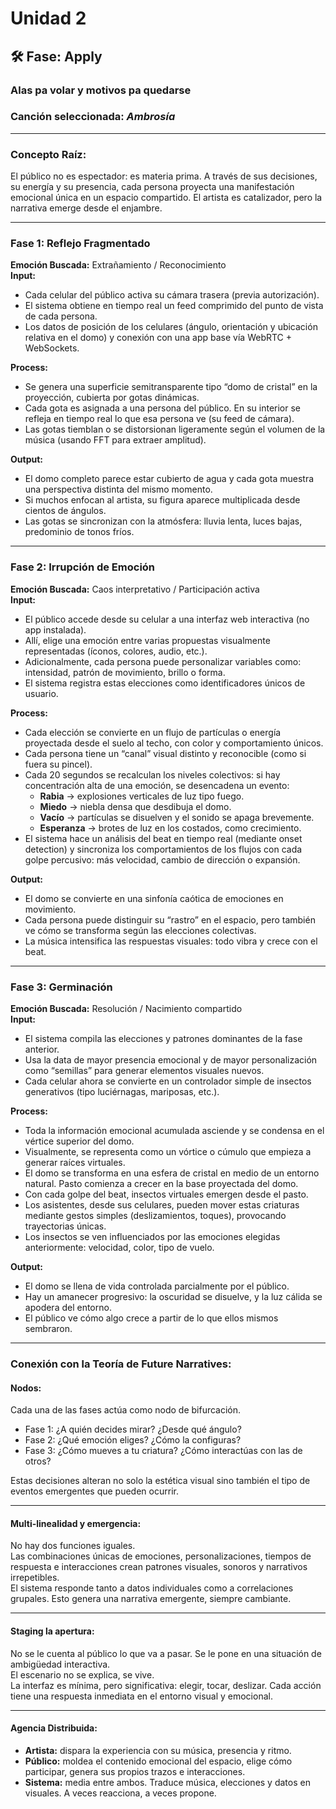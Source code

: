 # Unidad 2


## 🛠 Fase: Apply

### Alas pa volar y motivos pa quedarse  
### Canción seleccionada: *Ambrosía*

---

### Concepto Raíz:  
El público no es espectador: es materia prima. A través de sus decisiones, su energía y su presencia, cada persona proyecta una manifestación emocional única en un espacio compartido. El artista es catalizador, pero la narrativa emerge desde el enjambre.

---

### Fase 1: Reflejo Fragmentado  
**Emoción Buscada:** Extrañamiento / Reconocimiento  
**Input:**  
- Cada celular del público activa su cámara trasera (previa autorización).  
- El sistema obtiene en tiempo real un feed comprimido del punto de vista de cada persona.  
- Los datos de posición de los celulares (ángulo, orientación y ubicación relativa en el domo) y conexión con una app base vía WebRTC + WebSockets.  

**Process:**  
- Se genera una superficie semitransparente tipo “domo de cristal” en la proyección, cubierta por gotas dinámicas.  
- Cada gota es asignada a una persona del público. En su interior se refleja en tiempo real lo que esa persona ve (su feed de cámara).  
- Las gotas tiemblan o se distorsionan ligeramente según el volumen de la música (usando FFT para extraer amplitud).  

**Output:**  
- El domo completo parece estar cubierto de agua y cada gota muestra una perspectiva distinta del mismo momento.  
- Si muchos enfocan al artista, su figura aparece multiplicada desde cientos de ángulos.  
- Las gotas se sincronizan con la atmósfera: lluvia lenta, luces bajas, predominio de tonos fríos.  

---

### Fase 2: Irrupción de Emoción  
**Emoción Buscada:** Caos interpretativo / Participación activa  
**Input:**  
- El público accede desde su celular a una interfaz web interactiva (no app instalada).  
- Allí, elige una emoción entre varias propuestas visualmente representadas (íconos, colores, audio, etc.).  
- Adicionalmente, cada persona puede personalizar variables como: intensidad, patrón de movimiento, brillo o forma.  
- El sistema registra estas elecciones como identificadores únicos de usuario.  

**Process:**  
- Cada elección se convierte en un flujo de partículas o energía proyectada desde el suelo al techo, con color y comportamiento únicos.  
- Cada persona tiene un “canal” visual distinto y reconocible (como si fuera su pincel).  
- Cada 20 segundos se recalculan los niveles colectivos: si hay concentración alta de una emoción, se desencadena un evento:  
  - **Rabia** → explosiones verticales de luz tipo fuego.  
  - **Miedo** → niebla densa que desdibuja el domo.  
  - **Vacío** → partículas se disuelven y el sonido se apaga brevemente.  
  - **Esperanza** → brotes de luz en los costados, como crecimiento.  
- El sistema hace un análisis del beat en tiempo real (mediante onset detection) y sincroniza los comportamientos de los flujos con cada golpe percusivo: más velocidad, cambio de dirección o expansión.  

**Output:**  
- El domo se convierte en una sinfonía caótica de emociones en movimiento.  
- Cada persona puede distinguir su “rastro” en el espacio, pero también ve cómo se transforma según las elecciones colectivas.  
- La música intensifica las respuestas visuales: todo vibra y crece con el beat.

---

### Fase 3: Germinación  
**Emoción Buscada:** Resolución / Nacimiento compartido  
**Input:**  
- El sistema compila las elecciones y patrones dominantes de la fase anterior.  
- Usa la data de mayor presencia emocional y de mayor personalización como “semillas” para generar elementos visuales nuevos.  
- Cada celular ahora se convierte en un controlador simple de insectos generativos (tipo luciérnagas, mariposas, etc.).  

**Process:**  
- Toda la información emocional acumulada asciende y se condensa en el vértice superior del domo.  
- Visualmente, se representa como un vórtice o cúmulo que empieza a generar raíces virtuales.  
- El domo se transforma en una esfera de cristal en medio de un entorno natural. Pasto comienza a crecer en la base proyectada del domo.  
- Con cada golpe del beat, insectos virtuales emergen desde el pasto.  
- Los asistentes, desde sus celulares, pueden mover estas criaturas mediante gestos simples (deslizamientos, toques), provocando trayectorias únicas.  
- Los insectos se ven influenciados por las emociones elegidas anteriormente: velocidad, color, tipo de vuelo.  

**Output:**  
- El domo se llena de vida controlada parcialmente por el público.  
- Hay un amanecer progresivo: la oscuridad se disuelve, y la luz cálida se apodera del entorno.  
- El público ve cómo algo crece a partir de lo que ellos mismos sembraron.

---

### Conexión con la Teoría de Future Narratives:

#### Nodos:  
Cada una de las fases actúa como nodo de bifurcación.  
- Fase 1: ¿A quién decides mirar? ¿Desde qué ángulo?  
- Fase 2: ¿Qué emoción eliges? ¿Cómo la configuras?  
- Fase 3: ¿Cómo mueves a tu criatura? ¿Cómo interactúas con las de otros?

Estas decisiones alteran no solo la estética visual sino también el tipo de eventos emergentes que pueden ocurrir.

---

#### Multi-linealidad y emergencia:  
No hay dos funciones iguales.  
Las combinaciones únicas de emociones, personalizaciones, tiempos de respuesta e interacciones crean patrones visuales, sonoros y narrativos irrepetibles.  
El sistema responde tanto a datos individuales como a correlaciones grupales. Esto genera una narrativa emergente, siempre cambiante.

---

#### Staging la apertura:  
No se le cuenta al público lo que va a pasar. Se le pone en una situación de ambigüedad interactiva.  
El escenario no se explica, se vive.  
La interfaz es mínima, pero significativa: elegir, tocar, deslizar. Cada acción tiene una respuesta inmediata en el entorno visual y emocional.

---

#### Agencia Distribuida:  
- **Artista:** dispara la experiencia con su música, presencia y ritmo.  
- **Público:** moldea el contenido emocional del espacio, elige cómo participar, genera sus propios trazos e interacciones.  
- **Sistema:** media entre ambos. Traduce música, elecciones y datos en visuales. A veces reacciona, a veces propone.  

